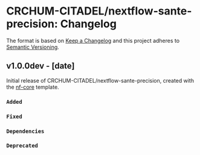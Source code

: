 # CRCHUM-CITADEL/nextflow-sante-precision: Changelog

The format is based on [Keep a Changelog](https://keepachangelog.com/en/1.0.0/)
and this project adheres to [Semantic Versioning](https://semver.org/spec/v2.0.0.html).

## v1.0.0dev - [date]

Initial release of CRCHUM-CITADEL/nextflow-sante-precision, created with the [nf-core](https://nf-co.re/) template.

### `Added`

### `Fixed`

### `Dependencies`

### `Deprecated`
